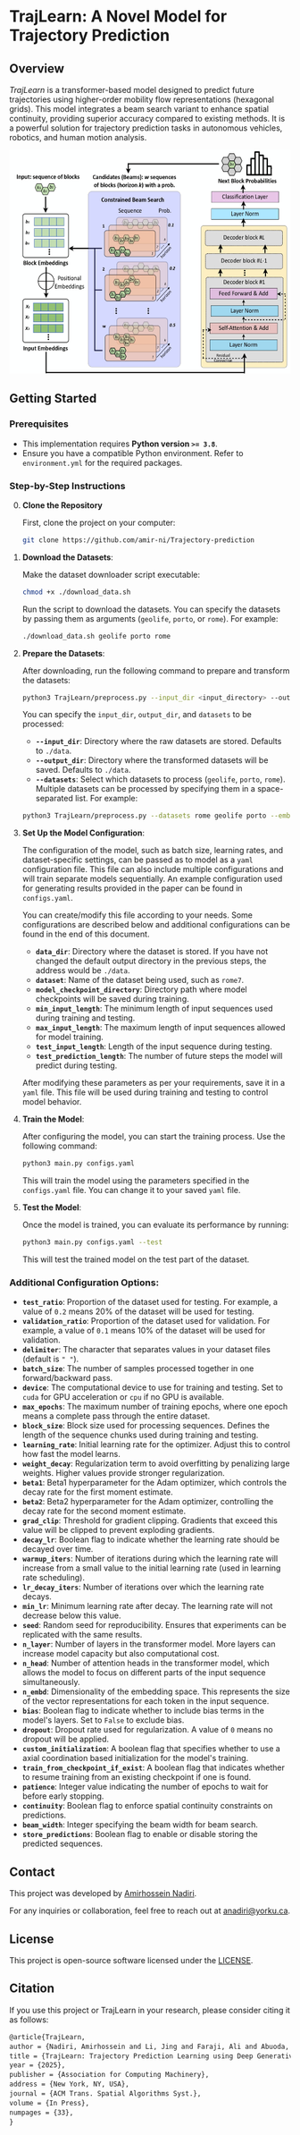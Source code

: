 # TrajLearn: A Novel Model for Trajectory Prediction

## Overview

*TrajLearn* is a transformer-based model designed to predict future trajectories using higher-order mobility flow representations (hexagonal grids). This model integrates a beam search variant to enhance spatial continuity, providing superior accuracy compared to existing methods. It is a powerful solution for trajectory prediction tasks in autonomous vehicles, robotics, and human motion analysis.

<p align="center">
  <img src="img/architecture.jpg" alt="TrajLearn model architecture" height="400">
</p>

## Getting Started

### Prerequisites

- This implementation requires **Python version `>= 3.8`**.
- Ensure you have a compatible Python environment. Refer to `environment.yml` for the required packages.

### Step-by-Step Instructions

0. **Clone the Repository**

   First, clone the project on your computer:
     ```bash
     git clone https://github.com/amir-ni/Trajectory-prediction
     ```

1. **Download the Datasets**:

   Make the dataset downloader script executable:
     ```bash
     chmod +x ./download_data.sh
     ```
   Run the script to download the datasets. You can specify the datasets by passing them as arguments (`geolife`, `porto`, or `rome`). For example:
     ```bash
     ./download_data.sh geolife porto rome
     ```

2. **Prepare the Datasets**:

   After downloading, run the following command to prepare and transform the datasets:
     ```bash
     python3 TrajLearn/preprocess.py --input_dir <input_directory> --output_dir <output_directory> --embedding_dim <embedding_dim> --datasets <geolife|porto|rome>
     ```
   You can specify the `input_dir`, `output_dir`, and `datasets` to be processed:
     - **`--input_dir`**: Directory where the raw datasets are stored. Defaults to `./data`.
     - **`--output_dir`**: Directory where the transformed datasets will be saved. Defaults to `./data`.
     <!-- - **`--embedding_dim`**: Dimension of the generated initial axial coordination based embedding vectors. If not provided, embeddings will not be generated and training will use random initialization. -->
     - **`--datasets`**: Select which datasets to process (`geolife`, `porto`, `rome`). Multiple datasets can be processed by specifying them in a space-separated list. For example:
     ```bash
     python3 TrajLearn/preprocess.py --datasets rome geolife porto --embedding_dim 512
     ```

3. **Set Up the Model Configuration**:

   The configuration of the model, such as batch size, learning rates, and dataset-specific settings, can be passed as to model as a `yaml` configuration file. This file can also include multiple configurations and will train separate models sequentially. An example configuration used for generating results provided in the paper can be found in `configs.yaml`.

   You can create/modify this file according to your needs. Some configurations are described below and additional configurations can be found in the end of this document.
     - **`data_dir`**: Directory where the dataset is stored. If you have not changed the default output directory in the previous steps, the address would be `./data`.
     - **`dataset`**: Name of the dataset being used, such as `rome7`.
     - **`model_checkpoint_directory`**: Directory path where model checkpoints will be saved during training.
     - **`min_input_length`**: The minimum length of input sequences used during training and testing.
     - **`max_input_length`**: The maximum length of input sequences allowed for model training.
     - **`test_input_length`**: Length of the input sequence during testing.
     - **`test_prediction_length`**: The number of future steps the model will predict during testing.

   After modifying these parameters as per your requirements, save it in a `yaml` file. This file will be used during training and testing to control model behavior.

4. **Train the Model**:

   After configuring the model, you can start the training process. Use the following command:
    ```bash
    python3 main.py configs.yaml
    ```

   This will train the model using the parameters specified in the `configs.yaml` file. You can change it to your saved `yaml` file.

5. **Test the Model**:

   Once the model is trained, you can evaluate its performance by running:
    ```bash
    python3 main.py configs.yaml --test
    ```

   This will test the trained model on the test part of the dataset.



### Additional Configuration Options:

- **`test_ratio`**: Proportion of the dataset used for testing. For example, a value of `0.2` means 20% of the dataset will be used for testing.
- **`validation_ratio`**: Proportion of the dataset used for validation. For example, a value of `0.1` means 10% of the dataset will be used for validation.
- **`delimiter`**: The character that separates values in your dataset files (default is `" "`).
- **`batch_size`**: The number of samples processed together in one forward/backward pass.
- **`device`**: The computational device to use for training and testing. Set to `cuda` for GPU acceleration or `cpu` if no GPU is available.
- **`max_epochs`**: The maximum number of training epochs, where one epoch means a complete pass through the entire dataset.
- **`block_size`**: Block size used for processing sequences. Defines the length of the sequence chunks used during training and testing.
- **`learning_rate`**: Initial learning rate for the optimizer. Adjust this to control how fast the model learns.
- **`weight_decay`**: Regularization term to avoid overfitting by penalizing large weights. Higher values provide stronger regularization.
- **`beta1`**: Beta1 hyperparameter for the Adam optimizer, which controls the decay rate for the first moment estimate.
- **`beta2`**: Beta2 hyperparameter for the Adam optimizer, controlling the decay rate for the second moment estimate.
- **`grad_clip`**: Threshold for gradient clipping. Gradients that exceed this value will be clipped to prevent exploding gradients.
- **`decay_lr`**: Boolean flag to indicate whether the learning rate should be decayed over time.
- **`warmup_iters`**: Number of iterations during which the learning rate will increase from a small value to the initial learning rate (used in learning rate scheduling).
- **`lr_decay_iters`**: Number of iterations over which the learning rate decays.
- **`min_lr`**: Minimum learning rate after decay. The learning rate will not decrease below this value.
- **`seed`**: Random seed for reproducibility. Ensures that experiments can be replicated with the same results.
- **`n_layer`**: Number of layers in the transformer model. More layers can increase model capacity but also computational cost.
- **`n_head`**: Number of attention heads in the transformer model, which allows the model to focus on different parts of the input sequence simultaneously.
- **`n_embd`**: Dimensionality of the embedding space. This represents the size of the vector representations for each token in the input sequence.
- **`bias`**: Boolean flag to indicate whether to include bias terms in the model's layers. Set to `False` to exclude bias.
- **`dropout`**: Dropout rate used for regularization. A value of `0` means no dropout will be applied.
- **`custom_initialization`**: A boolean flag that specifies whether to use a axial coordination based initialization for the model's training.
- **`train_from_checkpoint_if_exist`**: A boolean flag that indicates whether to resume training from an existing checkpoint if one is found.
- **`patience`**: Integer value indicating the number of epochs to wait for before early stopping.
- **`continuity`**: Boolean flag to enforce spatial continuity constraints on predictions.
- **`beam_width`**: Integer specifying the beam width for beam search.
- **`store_predictions`**: Boolean flag to enable or disable storing the predicted sequences.


## Contact

This project was developed by [Amirhossein Nadiri](https://github.com/amir-ni).

For any inquiries or collaboration, feel free to reach out at [anadiri@yorku.ca](mailto:anadiri@yorku.ca).

## License

This project is open-source software licensed under the [LICENSE](LICENSE).

## Citation

If you use this project or TrajLearn in your research, please consider citing it as follows:

```tex
@article{TrajLearn,
author = {Nadiri, Amirhossein and Li, Jing and Faraji, Ali and Abuoda, Ghadeer and Papagelis, Manos},
title = {TrajLearn: Trajectory Prediction Learning using Deep Generative Models},
year = {2025},
publisher = {Association for Computing Machinery},
address = {New York, NY, USA},
journal = {ACM Trans. Spatial Algorithms Syst.},
volume = {In Press},
numpages = {33},
}
```
